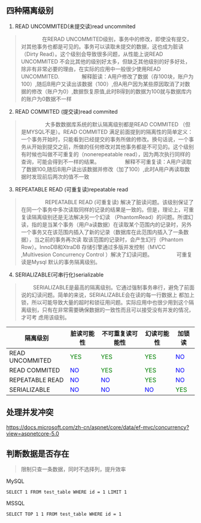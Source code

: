 ## 四种隔离级别

1. READ UNCOMMITED(未提交读)read uncommited

>　　　　在RERAD UNCOMMITED级别，事务中的修改，即使没有提交，对其他事务也都是可见的。事务可以读取未提交的数据，这也成为脏读（Dirty Read）。这个级别会导致很多问题，从性能上说READ UNCOMMITED 不会比其他的级别好太多，但缺乏其他级别的好多好处，除非有非常必要的理由，在实际的应用中一般很少使用READ UNCOMMITED.
>　　　　解释脏读：A用户修改了数据（存100块，账户为100）,随后B用户又读出该数据（100）,但A用户因为某些原因取消了对数据的修改（账户为0）,数据恢复原值,此时B得到的数据为100就与数据库内的账户为0数据不一样

2. READ COMMITED (提交读)read commited

>　 　　 　大多数数据库系统的默认隔离级别都是READ COMMITED （但是MYSQL不是）。READ COMMITED 满足前面提到的隔离性的简单定义：一个事务开始时，只能看到已经提交的事务所做的修改。换句话说，一个事务从开始到提交之前，所做的任何修改对其他事务都是不可见的。这个级别有时候也叫做不可重复的（nonerepeatable read），因为两次执行同样的查询，可能会得到不一样的结果。
>　 　　 　解释不可重复读：A用户读取了数据100,随后B用户读出该数据并修改（加了100）,此时A用户再读取数据时发现前后两次的值不一致

3. REPEATABLE READ (可重复读)repeatable read

>　 　　 　REPEATABLE READ (可重复读) 解决了脏读问题。该级别保证了在同一个事务中多次读取同样的记录的结果是一致的。但是，理论上，可重复读隔离级别还是无法解决另一个幻读 （PhantomRead）的问题。所谓幻读，指的是当某个事务（用户a读数据）在读取某个范围内的记录时，另外一个事务又在该范围内插入了新的记录（数据库在此范围内插入了一条数据），当之前的事务再次读 取该范围的记录时，会产生幻行（Phantom Row）。InnoDB和XtraDB 存储引擎通过多版并发控制（MVCC ,Multivesion Concurrency Control ）解决了幻读问题。
>　 　　　可重复读是Mysql 默认的事务隔离级别。

4. SERIALIZABLE(可串行化)serializable

>　 　SERIALIZABLE是最高的隔离级别。它通过强制事务串行，避免了前面说的幻读问题。简单的来说，SERIALIZABLE会在读的每一行数据上 都加上锁，所以可能导致大量的超时和锁征用问题。实际应用中也很少用到这个隔离级别，只有在非常需要确保数据的一致性而且可以接受没有并发的情况，才可考 虑用该级别。

| 隔离级别        | 脏读可能性 | 不可重复读可能性 | 幻读可能性 | 加锁读 |
| --------------- | ---------- | ---------------- | ---------- | ------ |
| READ UNCOMMITED | <font color='green'>YES</font>       | <font color='green'>YES</font>              | <font color='green'>YES</font>        | <font color='blue'>NO</font>     |
| READ COMMITED   | <font color='blue'>NO</font>         | <font color='green'>YES</font>              | <font color='green'>YES</font>        | <font color='blue'>NO</font>     |
| REPEATABLE READ | <font color='blue'>NO</font>         | <font color='blue'>NO</font>               | <font color='green'>YES</font>        | <font color='blue'>NO</font>     |
| SERIALIZABLE    | <font color='blue'>NO</font>         | <font color='blue'>NO</font>               | <font color='blue'>NO</font>         | <font color='green'>YES</font>    |



## 处理并发冲突

https://docs.microsoft.com/zh-cn/aspnet/core/data/ef-mvc/concurrency?view=aspnetcore-5.0

## 判断数据是否存在

> 限制只查一条数据，同时不选择列，提升效率

MySQL

```mysql
SELECT 1 FROM test_table WHERE id = 1 LIMIT 1
```

MSSQL

```mssql
SELECT TOP 1 1 FROM test_table WHERE id = 1
```

